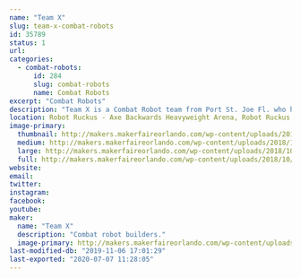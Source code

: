 ```yaml
---
name: "Team X"
slug: team-x-combat-robots
id: 35789
status: 1
url: 
categories:
  - combat-robots:
      id: 284
      slug: combat-robots
      name: Combat Robots
excerpt: "Combat Robots"
description: "Team X is a Combat Robot team from Port St. Joe Fl. who has been in combat robot competitions since April 2016.  Our team consist of 7 Team members: 5 drivers, and 10 Bots: 2 fairyweights, 3 antweights, 2 beetleweights, 1 15lb  dogeweight and 1 250lb heavyweight"
location: Robot Ruckus - Axe Backwards Heavyweight Arena, Robot Ruckus - Small Arena
image-primary:
  thumbnail: http://makers.makerfaireorlando.com/wp-content/uploads/2018/10/854DFB10-6008-456C-8D31-699B201A869C-150x150.jpeg
  medium: http://makers.makerfaireorlando.com/wp-content/uploads/2018/10/854DFB10-6008-456C-8D31-699B201A869C-300x235.jpeg
  large: http://makers.makerfaireorlando.com/wp-content/uploads/2018/10/854DFB10-6008-456C-8D31-699B201A869C.jpeg
  full: http://makers.makerfaireorlando.com/wp-content/uploads/2018/10/854DFB10-6008-456C-8D31-699B201A869C.jpeg
website: 
email: 
twitter: 
instagram: 
facebook: 
youtube: 
maker:
  name: "Team X"
  description: "Combat robot builders."
  image-primary: http://makers.makerfaireorlando.com/wp-content/uploads/2018/10/2DBBE9DE-D5FA-46BA-AE4F-CAC10D5EEFA4.jpeg
last-modified-db: "2019-11-06 17:01:29"
last-exported: "2020-07-07 11:28:05"
---
```

